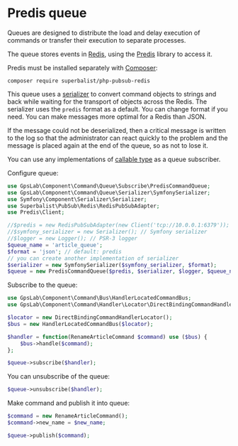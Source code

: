 Predis queue
============

Queues are designed to distribute the load and delay execution of commands or transfer their execution to separate
processes.

The queue stores events in [Redis](https://redis.io/), using the [Predis](https://github.com/nrk/predis) library to
access it.

Predis must be installed separately with [Composer](http://packagist.org):

```
composer require superbalist/php-pubsub-redis
```

This queue uses a [serializer](https://symfony.com/doc/current/components/serializer.html) to convert command objects
to strings and back while waiting for the transport of objects across the Redis. The serializer uses the `predis`
format as a default. You can change format if you need. You can make messages more optimal for a Redis than JSON.

If the message could not be deserialized, then a critical message is written to the log so that the administrator can
react quickly to the problem and the message is placed again at the end of the queue, so as not to lose it.

You can use any implementations of [callable type](http://php.net/manual/en/language.types.callable.php) as a queue
subscriber.

Configure queue:

```php
use GpsLab\Component\Command\Queue\Subscribe\PredisCommandQueue;
use GpsLab\Component\Command\Queue\Serializer\SymfonySerializer;
use Symfony\Component\Serializer\Serializer;
use Superbalist\PubSub\Redis\RedisPubSubAdapter;
use Predis\Client;

//$predis = new RedisPubSubAdapter(new Client('tcp://10.0.0.1:6379')); // Predis client
//$symfony_serializer = new Serializer(); // Symfony serializer
//$logger = new Logger(); // PSR-3 logger
$queue_name = 'article_queue';
$format = 'json'; // default: predis
// you can create another implementation of serializer
$serializer = new SymfonySerializer($symfony_serializer, $format);
$queue = new PredisCommandQueue($predis, $serializer, $logger, $queue_name);
```

Subscribe to the queue:

```php
use GpsLab\Component\Command\Bus\HandlerLocatedCommandBus;
use GpsLab\Component\Command\Handler\Locator\DirectBindingCommandHandlerLocator;

$locator = new DirectBindingCommandHandlerLocator();
$bus = new HandlerLocatedCommandBus($locator);

$handler = function(RenameArticleCommand $command) use ($bus) {
    $bus->handle($command);
};

$queue->subscribe($handler);
```

You can unsubscribe of the queue:

```php
$queue->unsubscribe($handler);
```

Make command and publish it into queue:

```php
$command = new RenameArticleCommand();
$command->new_name = $new_name;

$queue->publish($command);
```
